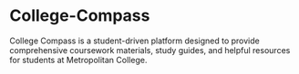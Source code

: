 # College-Compass
College Compass is a student-driven platform designed to provide comprehensive coursework materials, study guides, and helpful resources for students at Metropolitan College. 
